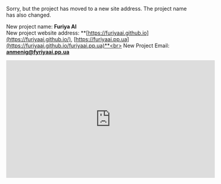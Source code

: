  Sorry, but the project has moved to a new site address. The project name has also changed.
 
New project name: **Furiya AI** <br>
New project website address: **[https://furiyaai.github.io](https://furiyaai.github.io/), [https://furiyaai.pp.ua](https://furiyaai.github.io/furiyaai.pp.ua)**<br>
New Project Email: **anmenig@fyriyaai.pp.ua**

<p style="text-align: center;"> <iframe width="560" height="315" src="https://www.youtube.com/embed/Xw1QxbxxH6c?si=LFneKbJ4FKyi8SIt" title="YouTube video player" frameborder="0" allow="accelerometer; autoplay; clipboard-write; encrypted-media; gyroscope; picture-in-picture; web-share" allowfullscreen></iframe> </p>
